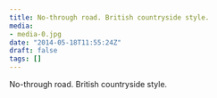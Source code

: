 ```yaml
---
title: No-through road. British countryside style.
media:
- media-0.jpg
date: "2014-05-18T11:55:24Z"
draft: false
tags: []
---
```

No-through road. British countryside style.
